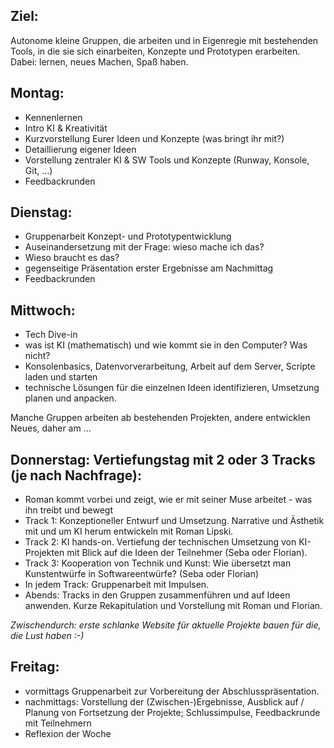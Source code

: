 ## Ziel:
Autonome kleine Gruppen, die arbeiten und in Eigenregie mit bestehenden Tools, 
in die sie sich einarbeiten, Konzepte und Prototypen erarbeiten.
Dabei: lernen, neues Machen, Spaß haben.

## Montag: 
* Kennenlernen
* Intro KI & Kreativität 
* Kurzvorstellung Eurer Ideen und Konzepte (was bringt ihr mit?)
* Detaillierung eigener Ideen 
* Vorstellung zentraler KI & SW Tools und Konzepte (Runway, Konsole, Git, …) 
* Feedbackrunden 

## Dienstag: 
* Gruppenarbeit Konzept- und Prototypentwicklung 
* Auseinandersetzung mit der Frage: wieso mache ich das? 
* Wieso braucht es das? 
* gegenseitige Präsentation erster Ergebnisse am Nachmittag
* Feedbackrunden 

## Mittwoch:
* Tech Dive-in
* was ist KI (mathematisch) und wie kommt sie in den Computer? Was nicht?  
* Konsolenbasics, Datenvorverarbeitung, Arbeit auf dem Server, Scripte laden und starten
* technische Lösungen für die einzelnen Ideen identifizieren, Umsetzung planen und anpacken.

Manche Gruppen arbeiten ab bestehenden Projekten, andere entwicklen Neues, daher am ...

## Donnerstag: Vertiefungstag mit 2 oder 3 Tracks (je nach Nachfrage):
* Roman kommt vorbei und zeigt, wie er mit seiner Muse arbeitet - was ihn treibt und bewegt 
* Track 1: Konzeptioneller Entwurf und Umsetzung. Narrative und Ästhetik mit und um KI herum entwickeln mit Roman Lipski. 
* Track 2: KI hands-on. Vertiefung der technischen Umsetzung von KI-Projekten mit Blick auf die Ideen der Teilnehmer (Seba oder Florian).
* Track 3: Kooperation von Technik und Kunst: Wie übersetzt man Kunstentwürfe in Softwareentwürfe? (Seba oder Florian)
* In jedem Track: Gruppenarbeit mit Impulsen.
* Abends: Tracks in den Gruppen zusammenführen und auf Ideen anwenden. Kurze Rekapitulation und Vorstellung mit Roman und Florian.

*Zwischendurch: erste schlanke Website für aktuelle Projekte bauen für die, die Lust haben :-)*

## Freitag: 
* vormittags Gruppenarbeit zur Vorbereitung der Abschlusspräsentation. 
* nachmittags: Vorstellung der (Zwischen-)Ergebnisse, Ausblick auf / Planung von Fortsetzung der Projekte; Schlussimpulse, Feedbackrunde mit Teilnehmern
* Reflexion der Woche
